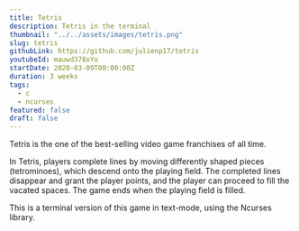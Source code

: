 ```yaml
---
title: Tetris
description: Tetris in the terminal
thumbnail: "../../assets/images/tetris.png"
slug: tetris
githubLink: https://github.com/julienp17/tetris
youtubeId: mauwd378xYo
startDate: 2020-03-09T00:00:00Z
duration: 3 weeks
tags:
  - c
  - ncurses
featured: false
draft: false
---
```


Tetris is the one of the best-selling video game franchises of all time.

In Tetris, players complete lines by moving differently shaped pieces (tetrominoes), which descend onto the playing field.
The completed lines disappear and grant the player points, and the player can proceed to fill the vacated spaces.
The game ends when the playing field is filled.

This is a terminal version of this game in text-mode, using the Ncurses library.
